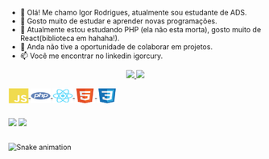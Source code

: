 - 👋 Olá! Me chamo Igor Rodrigues, atualmente sou estudante de ADS.
- 👀 Gosto muito de estudar e aprender novas programações.
- 🌱 Atualmente estou estudando PHP (ela não esta morta), gosto muito de React(biblioteca em hahaha!).
- 💞️ Anda não tive a oportunidade de colaborar em projetos.
- 📫 Você me encontrar no linkedin igorcury.

<div align="center">
  <a href="https://github.com/IgorCury">
  <img height="180em" src="https://github-readme-stats.vercel.app/api?username=IgorCury&show_icons=true&theme=tokyonight&include_all_commits=true&count_private=true"/>
  <img height="180em" src="https://github-readme-stats.vercel.app/api/top-langs/?username=IgorCury&layout=compact&langs_count=7&theme=tokyonight"/>
</div>
<div style="display: inline_block"><br>
  <img align="center" alt="Igor-Js" height="30" width="40" src="https://raw.githubusercontent.com/devicons/devicon/master/icons/javascript/javascript-plain.svg">
  <img align="center" alt="Igor-Ts" height="30" width="40" src="https://raw.githubusercontent.com/devicons/devicon/master/icons/php/php-plain.svg">
  <img align="center" alt="Igor-React" height="30" width="40" src="https://raw.githubusercontent.com/devicons/devicon/master/icons/react/react-original.svg">
  <img align="center" alt="Igor-HTML" height="30" width="40" src="https://raw.githubusercontent.com/devicons/devicon/master/icons/html5/html5-original.svg">
  <img align="center" alt="Igor-CSS" height="30" width="40" src="https://raw.githubusercontent.com/devicons/devicon/master/icons/css3/css3-original.svg">
   
  
 ##
<div> 
  
  <a href = "mailto:igorcury88@gmail.com"><img src="https://img.shields.io/badge/Gmail-D14836?style=for-the-badge&logo=gmail&logoColor=white" target="_blank"></a>
  <a href="https://www.linkedin.com/in/" target="_blank"><img src="https://img.shields.io/badge/-LinkedIn-%230077B5?style=for-the-badge&logo=linkedin&logoColor=white" target="_blank"></a> 
  </div>
  
  ##
  
  ![Snake animation](https://github.com/IgorCury/IgorCury/blob/output/github-contribution-grid-snake.svg)
  
 
